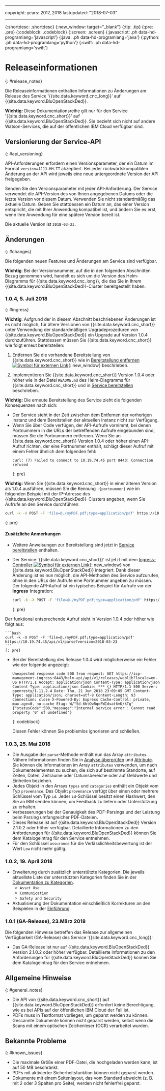 
---

copyright:
  years: 2017, 2018
lastupdated: "2018-07-03"

---

{:shortdesc: .shortdesc}
{:new_window: target="_blank"}
{:tip: .tip}
{:pre: .pre}
{:codeblock: .codeblock}
{:screen: .screen}
{:javascript: .ph data-hd-programlang='javascript'}
{:java: .ph data-hd-programlang='java'}
{:python: .ph data-hd-programlang='python'}
{:swift: .ph data-hd-programlang='swift'}

# Releaseinformationen
{: #release_notes}

Die Releaseinformationen enthalten Informationen zu Änderungen am Release des Service '{{site.data.keyword.cnc_long}}' auf {{site.data.keyword.BluOpenStackDed}}.

**Wichtig:** Diese Dokumentationsreihe gilt nur für den Service '{{site.data.keyword.cnc_short}}' auf {{site.data.keyword.BluOpenStackDed}}. Sie bezieht sich nicht auf andere Watson-Services, die auf der öffentlichen IBM Cloud verfügbar sind.

## Versionierung der Service-API
{: #api_versioning}

API-Anforderungen erfordern einen Versionsparameter, der ein Datum im Format `version=JJJJ-MM-TT` akzeptiert. Bei jeder rückwärtskompatiblen Änderung an der API wird jeweils eine neue untergeordnete Version der API freigegeben.

Senden Sie den Versionsparameter mit jeder API-Anforderung. Der Service verwendet die API-Version des von Ihnen angegebenen Datums oder die letzte Version vor diesem Datum. Verwenden Sie nicht standardmäßig das aktuelle Datum. Geben Sie stattdessen ein Datum an, das einer Version entspricht, die mit Ihrer Anwendung kompatibel ist, und ändern Sie es erst, wenn Ihre Anwendung für eine spätere Version bereit ist.

Die aktuelle Version ist `2018-03-23`.

## Änderungen
{: #changes}

Die folgenden neuen Features und Änderungen am Service sind verfügbar.

**Wichtig**: Bei der Versionsnummer, auf die in den folgenden Abschnitten Bezug genommen wird, handelt es sich um die Version des Helm-Diagramms für {{site.data.keyword.cnc_long}}, die das Sie in Ihrem {{site.data.keyword.BluOpenStackDed}}-Cluster bereitgestellt haben.

### 1.0.4, 5. Juli 2018
{: #ingress}

**Wichtig**: Aufgrund der in diesem Abschnitt beschriebenen Änderungen ist es nicht möglich, für ältere Versionen von {{site.data.keyword.cnc_short}} unter Verwendung der standardmäßigen Upgradeprozeduren von {{site.data.keyword.BluOpenStackDed}} ein Upgrade auf Version 1.0.4 durchzuführen. Stattdessen müssen Sie {{site.data.keyword.cnc_short}} wie folgt erneut bereitstellen:

1.  Entfernen Sie die vorhandene Bereitstellung von {{site.data.keyword.cnc_short}} wie in [Bereitstellung entfernen ![Symbol für externen Link](../../icons/launch-glyph.svg "Symbol für externen Link")](https://www.ibm.com/support/knowledgecenter/SSBS6K_2.1.0.3/manage_applications/remove_app.html){: new_window} beschrieben.

1.  Implementieren Sie {{site.data.keyword.cnc_short}} Version 1.0.4 oder höher wie in der Datei `README.md` des Helm-Diagramms für {{site.data.keyword.cnc_short}} und in [Service bereitstellen](/docs/services/compare-and-comply/deploy.html) beschrieben.

**Wichtig:** Die erneute Bereitstellung des Service zieht die folgenden Konsequenzen nach sich:

- Der Service steht in der Zeit zwischen dem Entfernen der vorherigen Instanz und dem Bereitstellen der aktuellen Instanz nicht zur Verfügung.
- Wenn Sie über Code verfügen, der API-Aufrufe vornimmt, bei denen Portnummern in die URLs der betreffenden Aufrufe eingebunden sind, müssen Sie die Portnummern entfernen. Wenn Sie an {{site.data.keyword.cnc_short}} Version 1.0.4 oder höher einen API-Aufruf richten, der eine Portnummer enthält, schlägt dieser Aufruf mit einem Fehler ähnlich dem folgenden fehl:
  ```
  curl: (7) Failed to connect to 10.19.74.45 port 8443: Connection refused
  ```
  {: pre}

**Wichtig:** Wenn Sie {{site.data.keyword.cnc_short}} in einer älteren Version als 1.0.4 ausführen, müssen Sie die Kennung `:{portnummer}` wie im folgenden Beispiel mit der IP-Adresse des {{site.data.keyword.BluOpenStackDed}}-Clusters angeben, wenn Sie Aufrufe an den Service durchführen:
```bash
curl -k -X POST -F 'file=@./myPDF.pdf;type=application/pdf' https://10.19.74.45:8443/api/v1/parse?version=2018-03-23
```
{: pre}

#### Zusätzliche Anmerkungen

-   Weitere Anweisungen zur Bereitstellung sind jetzt in [Service bereitstellen](/docs/services/compare-and-comply/deploy.html) enthalten.
-   Der Service '{{site.data.keyword.cnc_short}}' ist jetzt mit dem [Ingress-Controller ![Symbol für externen Link](../../icons/launch-glyph.svg "Symbol für externen Link")](https://www.ibm.com/support/knowledgecenter/SSBS6K_2.1.0.3/getting_started/components.html){: new_window} von {{site.data.keyword.BluOpenStackDed}} integriert. Dank dieser Änderung ist es nun möglich, die API-Methoden des Service aufzurufen, ohne in den URLs der Aufrufe eine Portnummer angeben zu müssen. Der folgende API-Aufruf ist ein typisches Beispiel für Aufrufe vor der **Ingress**-Integration:

    ```bash
    curl -k -X POST -F 'file=@./myPDF.pdf;type=application/pdf' https://10.19.74.45:8443/api/v1/parse?version=2018-03-23
    ```
    {: pre}

  Der funktional entsprechende Aufruf sieht in Version 1.0.4 oder höher wie folgt aus:

    ```bash
    curl -k -X POST -F 'file=@./myPDF.pdf;type=application/pdf' https://10.19.74.45/api/v1/parse?version=2018-03-23
    ```
    {: pre}

- Bei der Bereitstellung des Release 1.0.4 wird möglicherweise ein Fehler wie der folgende angezeigt:

    ```
    Unexpected response code 500 from request: GET https://icp-management-ingress:8443/helm-api/api/v1/releases/weblib?locale=en-US HTTP/1.1 Accept: application/json Content-Type: application/json Content-Type: application/json Cookie: *** {} HTTP/1.1 500 Server: openresty/1.11.2.4 Date: Thu, 21 Jun 2018 23:09:05 GMT Content-Type: application/json; charset=utf-8 Content-Length: 93 Connection: close X-Powered-By: Express Cache-Control: private, max-age=0, no-cache Etag: W/"5d-6htOwRqeFWIdvat6vK/kTg" {"statusCode":500,"message":"Internal service error : Cannot read property '0' of undefined"}
    ```
    {: codeblock}

    Diesen Fehler können Sie problemlos ignorieren und schließen.

### 1.0.3, 25. Mai 2018

- Die Ausgabe der `parse`-Methode enthält nun das Array `attributes`. Nähere Informationen finden Sie in [Analyse überprüfen](/docs/services/compare-and-comply/getting-started.html#review_analysis) und [Attribute](/docs/services/compare-and-comply/parsing.html#attributes). Sie können die Informationen im Array `attributes` verwenden, um nach Dokumentelementen zu suchen, die sich auf bestimmte Standorte, auf Zeiten, Daten, Zeiträume oder Datumsbereiche oder auf Geldwerte und Einheiten beziehen. 
- Jedes Objekt in den Arrays `types` und `categories` enthält ein Objekt vom Typ `provenance`. Das Objekt `provenance` verfügt über einen oder mehrere Schlüssel vom Typ `id`. Jeder `id`-Schlüssel besitzt einen Hashwert, den Sie an IBM senden können, um Feedback zu liefern oder Unterstützung zu erhalten.
- Verbesserungen bei der Genauigkeit des PDF-Parsings und der Leistung beim Parsing umfangreicher PDF-Dateien.
- Dieses Release ist auf {{site.data.keyword.BluOpenStackDed}} Version 2.1.0.2 oder höher verfügbar. Detaillierte Informationen zu den Anforderungen für {{site.data.keyword.BluOpenStackDed}} können Sie dem Katalogeintrag für den Service entnehmen.
- Für den Schlüssel `assurance` für die Verlässlichkeitsbewertung ist der Wert `Low` nicht mehr gültig.

### 1.0.2, 19. April 2018

- Erweiterung durch zusätzlich unterstützte Kategorien. Die jeweils aktuellste Liste der unterstützten Kategorien finden Sie in der [Dokumentation zu Kategorien](/docs/services/compare-and-comply/parsing.html#contract_categories).
    - `Asset Use`
    - `Communication`
    - `Safety and Security`
-  Aktualisierung der Dokumentation einschließlich Korrekturen an den Beispielen in der [Einführung](/docs/services/compare-and-comply/getting-started.html).

### 1.0.1 (GA-Release), 23.März 2018

Die folgenden Hinweise betreffen das Release zur allgemeinen Verfügbarkeit (GA-Release) des Service '{{site.data.keyword.cnc_long}}'.

- Das GA-Release ist nur auf {{site.data.keyword.BluOpenStackDed}} Version 2.1.0.2 oder höher verfügbar. Detaillierte Informationen zu den Anforderungen für {{site.data.keyword.BluOpenStackDed}} können Sie dem Katalogeintrag für den Service entnehmen.

## Allgemeine Hinweise
{: #general_notes}

- Die API von {{site.data.keyword.cnc_short}} auf {{site.data.keyword.BluOpenStackDed}} erfordert keine Berechtigung, wie es bei APIs auf der öffentlichen IBM Cloud der Fall ist.
 - PDFs muss in Textformat vorliegen, um geparst werden zu können. Gescannte Dokumente können nicht geparst werden, selbst wenn die Scans mit einem optischen Zeichenleser (OCR) verarbeitet wurden.

## Bekannte Probleme
{: #known_issues}

- Die maximale Größe einer PDF-Datei, die hochgeladen werden kann, ist auf 50 MB beschränkt.
- PDFs mit aktivierter Sicherheitsfunktion können nicht geparst werden.
- Dokumente mit einem Seitenlayout, das vom Standard abweicht (z. B. mit 2 oder 3 Spalten pro Seite), werden nicht fehlerfrei geparst.

